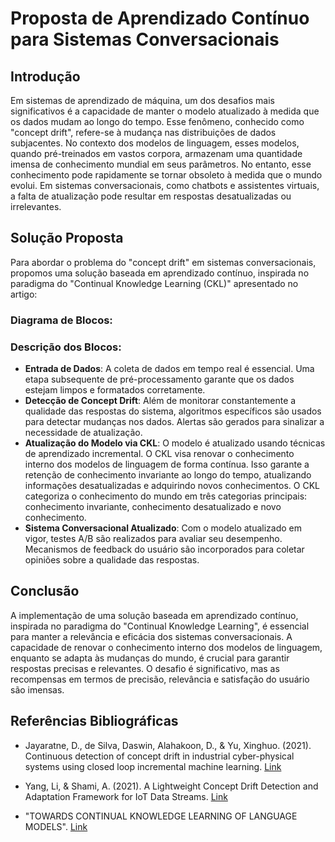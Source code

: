 # Proposta de Aprendizado Contínuo para Sistemas Conversacionais

## Introdução

Em sistemas de aprendizado de máquina, um dos desafios mais significativos é a capacidade de manter o modelo atualizado à medida que os dados mudam ao longo do tempo. Esse fenômeno, conhecido como "concept drift", refere-se à mudança nas distribuições de dados subjacentes. No contexto dos modelos de linguagem, esses modelos, quando pré-treinados em vastos corpora, armazenam uma quantidade imensa de conhecimento mundial em seus parâmetros. No entanto, esse conhecimento pode rapidamente se tornar obsoleto à medida que o mundo evolui. Em sistemas conversacionais, como chatbots e assistentes virtuais, a falta de atualização pode resultar em respostas desatualizadas ou irrelevantes.

## Solução Proposta

Para abordar o problema do "concept drift" em sistemas conversacionais, propomos uma solução baseada em aprendizado contínuo, inspirada no paradigma do "Continual Knowledge Learning (CKL)" apresentado no artigo:

### Diagrama de Blocos:




### Descrição dos Blocos:

- **Entrada de Dados**: A coleta de dados em tempo real é essencial. Uma etapa subsequente de pré-processamento garante que os dados estejam limpos e formatados corretamente.
- **Detecção de Concept Drift**: Além de monitorar constantemente a qualidade das respostas do sistema, algoritmos específicos são usados para detectar mudanças nos dados. Alertas são gerados para sinalizar a necessidade de atualização.
- **Atualização do Modelo via CKL**: O modelo é atualizado usando técnicas de aprendizado incremental. O CKL visa renovar o conhecimento interno dos modelos de linguagem de forma contínua. Isso garante a retenção de conhecimento invariante ao longo do tempo, atualizando informações desatualizadas e adquirindo novos conhecimentos. O CKL categoriza o conhecimento do mundo em três categorias principais: conhecimento invariante, conhecimento desatualizado e novo conhecimento.
- **Sistema Conversacional Atualizado**: Com o modelo atualizado em vigor, testes A/B são realizados para avaliar seu desempenho. Mecanismos de feedback do usuário são incorporados para coletar opiniões sobre a qualidade das respostas.

## Conclusão

A implementação de uma solução baseada em aprendizado contínuo, inspirada no paradigma do "Continual Knowledge Learning", é essencial para manter a relevância e eficácia dos sistemas conversacionais. A capacidade de renovar o conhecimento interno dos modelos de linguagem, enquanto se adapta às mudanças do mundo, é crucial para garantir respostas precisas e relevantes. O desafio é significativo, mas as recompensas em termos de precisão, relevância e satisfação do usuário são imensas.

## Referências Bibliográficas

- Jayaratne, D., de Silva, Daswin, Alahakoon, D., & Yu, Xinghuo. (2021). Continuous detection of concept drift in industrial cyber-physical systems using closed loop incremental machine learning. [Link](https://link.springer.com/content/pdf/10.1007/s44163-021-00007-z.pdf)
  
- Yang, Li, & Shami, A. (2021). A Lightweight Concept Drift Detection and Adaptation Framework for IoT Data Streams. [Link](https://arxiv.org/pdf/2104.10529)

- "TOWARDS CONTINUAL KNOWLEDGE LEARNING OF LANGUAGE MODELS". [Link](https://arxiv.org/pdf/2110.03215.pdf)
